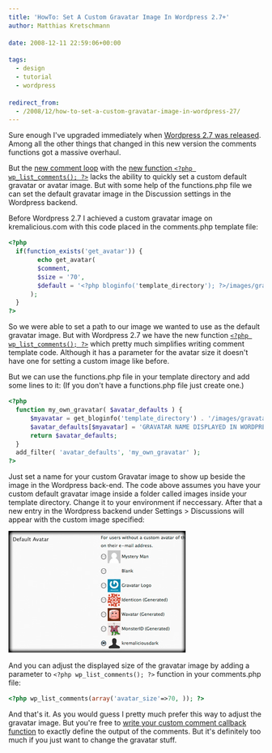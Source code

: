```yaml
---
title: 'HowTo: Set A Custom Gravatar Image In Wordpress 2.7+'
author: Matthias Kretschmann

date: 2008-12-11 22:59:06+00:00

tags:
  - design
  - tutorial
  - wordpress

redirect_from:
  - /2008/12/how-to-set-a-custom-gravatar-image-in-wordpress-27/
---
```


Sure enough I've upgraded immediately when [Wordpress 2.7 was released](http://wordpress.org/development/2008/12/coltrane/). Among all the other things that changed in this new version the comments functions got a massive overhaul.

But the [new comment loop](http://codex.wordpress.org/Migrating_Plugins_and_Themes_to_2.7/Enhanced_Comment_Display#The_Comments_Loop) with the [new function `<?php wp_list_comments(); ?>`](http://codex.wordpress.org/Template_Tags/wp_list_comments) lacks the ability to quickly set a custom default gravatar or avatar image. But with some help of the functions.php file we can set the default gravatar image in the Discussion settings in the Wordpress backend.

Before Wordpress 2.7 I achieved a custom gravatar image on kremalicious.com with this code placed in the comments.php template file:

```php
<?php
  if(function_exists('get_avatar')) {
        echo get_avatar(
        $comment,
        $size = '70',
        $default = '<?php bloginfo('template_directory'); ?>/images/gravatar.png'
      );
  }
?>
```

So we were able to set a path to our image we wanted to use as the default gravatar image. But with Wordpress 2.7 we have the new function [`<?php wp_list_comments(); ?>`](http://codex.wordpress.org/Template_Tags/wp_list_comments) which pretty much simplifies writing comment template code. Although it has a parameter for the avatar size it doesn't have one for setting a custom image like before.

But we can use the functions.php file in your template directory and add some lines to it: (If you don't have a functions.php file just create one.)

```php
<?php
  function my_own_gravatar( $avatar_defaults ) {
      $myavatar = get_bloginfo('template_directory') . '/images/gravatar.png';
      $avatar_defaults[$myavatar] = 'GRAVATAR NAME DISPLAYED IN WORDPRESS';
      return $avatar_defaults;
  }
  add_filter( 'avatar_defaults', 'my_own_gravatar' );
?>
```

Just set a name for your custom Gravatar image to show up beside the image in the Wordpress back-end. The code above assumes you have your custom default gravatar image inside a folder called images inside your template directory. Change it to your environment if neccessary. After that a new entry in the Wordpress backend under Settings > Discussions will appear with the custom image specified:

![custom gravatar](./custom-gravatar.jpg)

And you can adjust the displayed size of the gravatar image by adding a parameter to `<?php wp_list_comments(); ?>` function in your comments.php file:

```php
<?php wp_list_comments(array('avatar_size'=>70, )); ?>
```

And that's it. As you would guess I pretty much prefer this way to adjust the gravatar image. But you're free to [write your custom comment callback function](http://clarktech.no-ip.com/wordpress/wordpress-27-comment-callback-function) to exactly define the output of the comments. But it's definitely too much if you just want to change the gravatar stuff.
